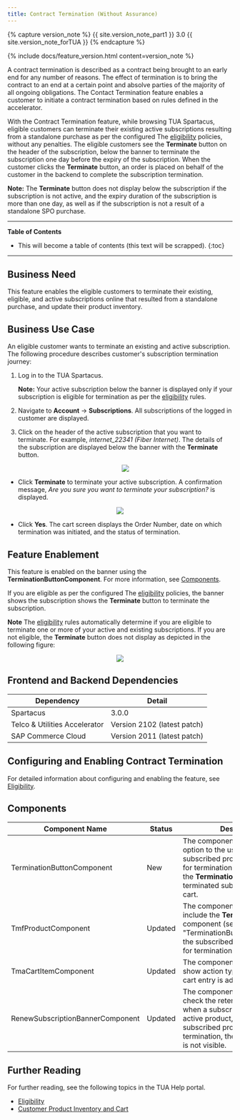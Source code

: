 ```yaml
---
title: Contract Termination (Without Assurance)
---
```


{% capture version_note %}
{{ site.version_note_part1 }} 3.0 {{ site.version_note_forTUA }}
{% endcapture %}

{% include docs/feature_version.html content=version_note %}

A contract termination is described as a contract being brought to an early end for any number of reasons. The effect of termination is to bring the contract to an end at a certain point and absolve parties of the majority of all ongoing obligations. The Contact Termination feature enables a customer to initiate a contract termination based on rules defined in the accelerator.

With the Contract Termination feature, while browsing TUA Spartacus, eligible customers can  terminate their existing active subscriptions resulting from a standalone purchase as per the configured The [eligibility](https://help.sap.com/viewer/c762d9007c5c4f38bafbe4788446983e/2102/en-US/602fadbbb42c40a68750d0dac7deba8a.html) policies, without any penalties. The eligible customers see the **Terminate** button on the header of the subscription, below the banner to terminate the subscription one day before the expiry of the subscription. When the customer clicks the **Terminate** button, an order is placed on behalf of the customer in the backend to complete the subscription termination.

**Note:** The **Terminate** button does not display below the subscription if the subscription is not active, and the expiry duration of the subscription is more than one day, as well as if the subscription is not a result of a standalone SPO purchase.

***

**Table of Contents**

- This will become a table of contents (this text will be scrapped).
{:toc}

***

## Business Need

This feature enables the eligible customers to terminate their existing, eligible, and active subscriptions online that resulted from a standalone purchase, and update their product inventory.

## Business Use Case

An eligible customer wants to terminate an existing and active subscription. The following procedure describes customer's subscription termination journey:

1. Log in to the TUA Spartacus.

    **Note:** Your active subscription below the banner is displayed only if your subscription is eligible for termination as per the [eligibility](https://help.sap.com/viewer/c762d9007c5c4f38bafbe4788446983e/latest/en-US/602fadbbb42c40a68750d0dac7deba8a.html) rules.

1. Navigate to **Account** -> **Subscriptions**. All subscriptions of the logged in customer are displayed.
1. Click on the header of the active subscription that you want to terminate. For example, *internet_22341 (Fiber Internet)*. The details of the subscription are displayed below the banner with the **Terminate** button.

    <p align="center"><img src="{{ site.baseurl }}/assets/images/telco/1banner-termination-button.png"></p>

-  Click **Terminate** to terminate your active subscription. A confirmation message, *Are you sure you want to terminate your subscription?* is displayed.

<p align="center"><img src="{{ site.baseurl }}/assets/images/telco/confirmation-message.png"></p>

- Click **Yes**. The cart screen displays the Order Number, date on which termination was initiated, and the status of termination.

## Feature Enablement

This feature is enabled on the banner using the **TerminationButtonComponent**. For more information, see [Components](#components).

If you are eligible as per the configured The [eligibility](https://help.sap.com/viewer/c762d9007c5c4f38bafbe4788446983e/2102/en-US/602fadbbb42c40a68750d0dac7deba8a.html) policies, the banner shows the subscription shows the **Terminate** button to terminate the subscription.

**Note** The [eligibility](https://help.sap.com/viewer/c762d9007c5c4f38bafbe4788446983e/2102/en-US/602fadbbb42c40a68750d0dac7deba8a.html) rules automatically determine if you are eligible to terminate one or more of your active and existing subscriptions. If you are not eligible, the **Terminate** button does not display as depicted in the following figure:

 <p align="center"><img src="{{ site.baseurl }}/assets/images/telco/No-renewal-eligibility.png"></p>

## Frontend and Backend Dependencies

| Dependency                                	| Detail                                                 	|
|--------------------------------------------	|--------------------------------------------------------	|
| Spartacus                                     	| 3.0.0                                          	|
| Telco & Utilities Accelerator	             	| Version 2102 (latest patch)            	|
| SAP Commerce Cloud 	| Version 2011 (latest patch) 	|

## Configuring and Enabling Contract Termination

For detailed information about configuring and enabling the feature, see [Eligibility](https://help.sap.com/viewer/c762d9007c5c4f38bafbe4788446983e/latest/en-US/602fadbbb42c40a68750d0dac7deba8a.html).

## Components

| Component   Name                 	| Status  	| Description                                                                                                                                                                                                         	|
|----------------------------------	|---------	|---------------------------------------------------------------------------------------------------------------------------------------------------------------------------------------------------------------------	|
| TerminationButtonComponent       	| New     	| The component provides an option to the user to terminate the subscribed product if it is eligible for termination. When you click the **Termination** button, the terminated subscribed is added to cart.               	|
| TmfProductComponent              	| Updated 	| The component is updated to include the **Termination** button component (see "TerminationButtonComponent")if the subscribed product is eligible for termination.                                                       	|
| TmaCartItemComponent             	| Updated 	| The component is updated to show action type with which a cart entry is added to the cart.                                                                                                                          	|
| RenewSubscriptionBannerComponent 	| Updated 	| The component is updated to check the retention eligibility only when a subscription contains an active product, so that if the subscribed product is in pending termination, the option of renewal is not visible.

## Further Reading

For further reading, see the following topics in the TUA Help portal.

- [Eligibility](https://help.sap.com/viewer/c762d9007c5c4f38bafbe4788446983e/latest/en-US/602fadbbb42c40a68750d0dac7deba8a.html)
- [Customer Product Inventory and Cart](https://help.sap.com/viewer/32f0086927f44c9ab1199f1dab8833cd/latest/en-US/552515309dd545e7b7878eb081b56453.html)
